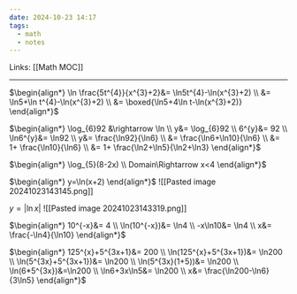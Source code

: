 ```yaml
---
date: 2024-10-23 14:17
tags:
  - math
  - notes
---
```

Links: [[Math MOC]]
___
$\begin{align*} \ln \frac{5t^{4}}{x^{3}+2}&= \ln5t^{4}-\ln(x^{3}+2) \\ &= \ln5+\ln t^{4}-\ln(x^{3}+2) \\ &= \boxed{\ln5+4\ln t-\ln(x^{3}+2)} \end{align*}$

$\begin{align*} \log_{6}92 &\rightarrow \ln \\ y&= \log_{6}92 \\ 6^{y}&= 92 \\ \ln6^{y}&= \ln92 \\ y&= \frac{\ln92}{\ln6} \\ &= \frac{\ln6+\ln10}{\ln6} \\ &= 1+ \frac{\ln10}{\ln6} \\ &= 1+ \frac{\ln2+\ln5}{\ln2+\ln3} \end{align*}$

$\begin{align*} \log_{5}(8-2x) \\ Domain\Rightarrow x<4 \end{align*}$

$\begin{align*} y=\ln(x+2) \end{align*}$
![[Pasted image 20241023143145.png]]

$y=|\ln x|$
![[Pasted image 20241023143319.png]]

$\begin{align*} 10^{-x}&= 4 \\ \ln(10^{-x})&= \ln4 \\ -x\ln10&= \ln4 \\ x&= \frac{-\ln4}{\ln10} \end{align*}$

$\begin{align*} 125^{x}+5^{3x+1}&= 200 \\ \ln(125^{x}+5^{3x+1})&= \ln200 \\ \ln(5^{3x}+5^{3x+1})&= \ln200 \\ \ln(5^{3x}(1+5))&= \ln200 \\ \ln(6*5^{3x})&=\ln200 \\ \ln6+3x\ln5&= \ln200 \\ x&= \frac{\ln200-\ln6}{3\ln5} \end{align*}$

